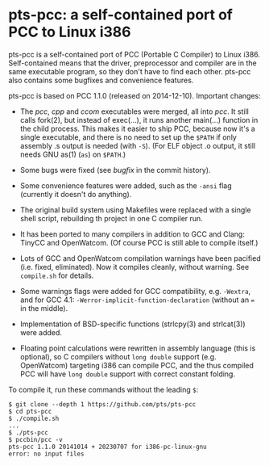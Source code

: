 # pts-pcc: a self-contained port of PCC to Linux i386

pts-pcc is a self-contained port of PCC (Portable C Compiler) to Linux i386.
Self-contained means that the driver, preprocessor and compiler are in the
same executable program, so they don't have to find each other. pts-pcc also
contains some bugfixes and convenience features.

pts-pcc is based on PCC 1.1.0 (released on 2014-12-10). Important changes:

* The *pcc*, *cpp* and *ccom* executables were merged, all into *pcc*. It
  still calls fork(2), but instead of exec(...), it runs another main(...)
  function in the child process. This makes it easier to ship PCC, because
  now it's a single executable, and there is no need to set up the `$PATH`
  if only assembly .s output is needed (with `-S`). (For ELF object .o
  output, it still needs GNU as(1) (`as`) on `$PATH`.)

* Some bugs were fixed (see *bugfix* in the commit history).

* Some convenience features were added, such as the `-ansi` flag (currently
  it doesn't do anything).

* The original build system using Makefiles were replaced with a single
  shell script, rebuilding th project in one C compiler run.

* It has been ported to many compilers in addition to GCC and Clang: TinyCC
  and OpenWatcom. (Of course PCC is still able to compile itself.)

* Lots of GCC and OpenWatcom compilation warnings have been pacified (i.e.
  fixed, eliminated). Now it compiles cleanly, without warning. See
  `compile.sh` for details.

* Some warnings flags were added for GCC compatibility, e.g. `-Wextra`, and
  for GCC 4.1: `-Werror-implicit-function-declaration` (without an `=` in
  the middle).

* Implementation of BSD-specific functions (strlcpy(3) and strlcat(3)) were
  added.

* Floating point calculations were rewritten in assembly language (this is
  optional), so C compilers without `long double` support (e.g. OpenWatcom)
  targeting i386 can compile PCC, and the thus compiled PCC will have `long
  double` support with correct constant folding.

To compile it, run these commands without the leading `$`:

```
$ git clone --depth 1 https://github.com/pts/pts-pcc
$ cd pts-pcc
$ ./compile.sh
...
$ ./pts-pcc
$ pccbin/pcc -v
pts-pcc 1.1.0 20141014 + 20230707 for i386-pc-linux-gnu
error: no input files
```
